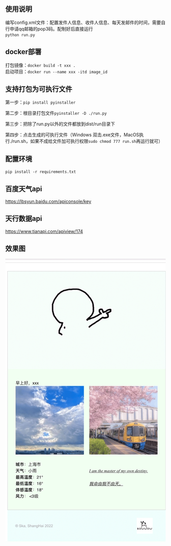 ## 使用说明
编写config.xml文件：配置发件人信息、收件人信息、每天发邮件的时间，需要自行申请qq邮箱的pop3码。配制好后直接运行<br />
`python run.py`
## docker部署
打包镜像：`docker build -t xxx .`<br />
启动项目：`docker run --name xxx -itd image_id`

## 支持打包为可执行文件

第一步：`pip install pyinstaller`

第二步：根目录打包文件`pyinstaller -D ./run.py`

第三步：把除了run.py以外的文件都放到dist/run目录下

第四步：点击生成的可执行文件（Windows 双击.exe文件，MacOS执行./run.sh，如果不成给文件加可执行权限`sudo chmod 777 run.sh`再运行就可）

## 配置环境
`pip install -r requirements.txt`
## 百度天气api
https://lbsyun.baidu.com/apiconsole/key
## 天行数据api
https://www.tianapi.com/apiview/174

## 效果图<br/>

![效果图](https://github.com/Ska-cloud/auto_send_daily_temperature_email/blob/main/IMG_0707.GIF)